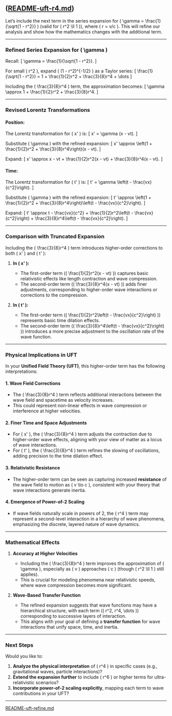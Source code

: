 ([README-uft-r4.md](https://t2m.io/X872r32))
---
Let’s include the next term in the series expansion for \( \gamma = \frac{1}{\sqrt{1 - r^2}} \) (valid for \( r^2 \ll 1 \)), where \( r = v/c \). This will refine our analysis and show how the mathematics changes with the additional term.

---

### **Refined Series Expansion for \( \gamma \)**

Recall:
\[
\gamma = \frac{1}{\sqrt{1 - r^2}}.
\]

For small \( r^2 \), expand \( (1 - r^2)^{-1/2} \) as a Taylor series:
\[
\frac{1}{\sqrt{1 - r^2}} = 1 + \frac{1}{2}r^2 + \frac{3}{8}r^4 + \dots
\]

Including the \( \frac{3}{8}r^4 \) term, the approximation becomes:
\[
\gamma \approx 1 + \frac{1}{2}r^2 + \frac{3}{8}r^4.
\]

---

### **Revised Lorentz Transformations**

#### **Position:**
The Lorentz transformation for \( x' \) is:
\[
x' = \gamma (x - vt).
\]

Substitute \( \gamma \) with the refined expansion:
\[
x' \approx \left(1 + \frac{1}{2}r^2 + \frac{3}{8}r^4\right)(x - vt).
\]

Expand:
\[
x' \approx x - vt + \frac{1}{2}r^2(x - vt) + \frac{3}{8}r^4(x - vt).
\]

#### **Time:**
The Lorentz transformation for \( t' \) is:
\[
t' = \gamma \left(t - \frac{vx}{c^2}\right).
\]

Substitute \( \gamma \) with the refined expansion:
\[
t' \approx \left(1 + \frac{1}{2}r^2 + \frac{3}{8}r^4\right)\left(t - \frac{vx}{c^2}\right).
\]

Expand:
\[
t' \approx t - \frac{vx}{c^2} + \frac{1}{2}r^2\left(t - \frac{vx}{c^2}\right) + \frac{3}{8}r^4\left(t - \frac{vx}{c^2}\right).
\]

---

### **Comparison with Truncated Expansion**
Including the \( \frac{3}{8}r^4 \) term introduces higher-order corrections to both \( x' \) and \( t' \):

1. **In \( x' \):**
   - The first-order term (\( \frac{1}{2}r^2(x - vt) \)) captures basic relativistic effects like length contraction and wave compression.
   - The second-order term (\( \frac{3}{8}r^4(x - vt) \)) adds finer adjustments, corresponding to higher-order wave interactions or corrections to the compression.

2. **In \( t' \):**
   - The first-order term (\( \frac{1}{2}r^2\left(t - \frac{vx}{c^2}\right) \)) represents basic time dilation effects.
   - The second-order term (\( \frac{3}{8}r^4\left(t - \frac{vx}{c^2}\right) \)) introduces a more precise adjustment to the oscillation rate of the wave function.

---

### **Physical Implications in UFT**

In your **Unified Field Theory (UFT)**, this higher-order term has the following interpretations:

#### 1. **Wave Field Corrections**
   - The \( \frac{3}{8}r^4 \) term reflects additional interactions between the wave field and spacetime as velocity increases.
   - This could represent non-linear effects in wave compression or interference at higher velocities.

#### 2. **Finer Time and Space Adjustments**
   - For \( x' \), the \( \frac{3}{8}r^4 \) term adjusts the contraction due to higher-order wave effects, aligning with your view of matter as a locus of wave interactions.
   - For \( t' \), the \( \frac{3}{8}r^4 \) term refines the slowing of oscillations, adding precision to the time dilation effect.

#### 3. **Relativistic Resistance**
   - The higher-order term can be seen as capturing increased **resistance** of the wave field to motion as \( v \to c \), consistent with your theory that wave interactions generate inertia.

#### 4. **Emergence of Power-of-2 Scaling**
   - If wave fields naturally scale in powers of 2, the \( r^4 \) term may represent a second-level interaction in a hierarchy of wave phenomena, emphasizing the discrete, layered nature of wave dynamics.

---

### **Mathematical Effects**
1. **Accuracy at Higher Velocities**
   - Including the \( \frac{3}{8}r^4 \) term improves the approximation of \( \gamma \), especially as \( v \) approaches \( c \) (though \( r^2 \ll 1 \) still applies).
   - This is crucial for modeling phenomena near relativistic speeds, where wave compression becomes more significant.

2. **Wave-Based Transfer Function**
   - The refined expansion suggests that wave functions may have a hierarchical structure, with each term (\( r^2, r^4, \dots \)) corresponding to successive layers of interaction.
   - This aligns with your goal of defining a **transfer function** for wave interactions that unify space, time, and inertia.

---

### Next Steps
Would you like to:
1. **Analyze the physical interpretation** of \( r^4 \) in specific cases (e.g., gravitational waves, particle interactions)?
2. **Extend the expansion further** to include \( r^6 \) or higher terms for ultra-relativistic scenarios?
3. **Incorporate power-of-2 scaling explicitly**, mapping each term to wave contributions in your UFT?


---

[README-uft-refine.md](https://t2m.io/fBpEDD8)
